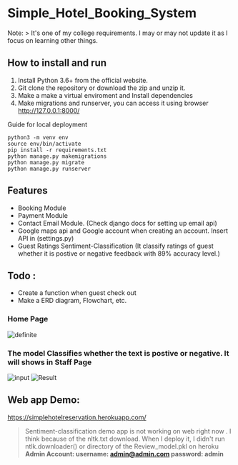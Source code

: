 # Simple_Hotel_Booking_System

Note: > It's one of my college requirements. I may or may not update it as I focus on learning other things.

## How to install and run
1. Install Python 3.6+ from the official website.
2. Git clone the repository or download the zip and unzip it. 
3. Make a make a virtual enviroment and Install dependencies 
4. Make migrations and runserver, you can access it using browser http://127.0.0.1:8000/

Guide for local deployment 
```
python3 -m venv env
source env/bin/activate            
pip install -r requirements.txt
python manage.py makemigrations
python manage.py migrate
python manage.py runserver
```
## Features
* Booking Module 
* Payment Module 
* Contact Email Module. (Check django docs for setting up email api)
* Google maps api and Google account when creating an account. Insert API in (settings.py)
* Guest Ratings Sentiment-Classification (It classify ratings of guest whether it is postive or negative feedback with 89% accuracy level.)

## Todo :
* Create a function when guest check out  
* Make a ERD diagram, Flowchart, etc. 

### Home Page
![definite](https://i.ibb.co/3pNFFPq/Screenshot-2021-12-15-07-10-37.png)

### The model Classifies whether the text is postive or negative. It will shows in Staff Page 
![input](https://i.ibb.co/ZckbCPV/Screenshot-2021-12-15-07-15-15.png)
![Result](https://i.ibb.co/tKJFbWh/Screenshot-2021-12-15-07-21-03.png)

##  Web app Demo: 
https://simplehotelreservation.herokuapp.com/
> Sentiment-classification demo app is not working on web right now . 
> I think because of the nltk.txt download. When I deploy it, I didn't run ntlk.downloader() or directory of the Review_model.pkl on heroku 
**Admin Account: 
username: admin@admin.com
password: admin**

